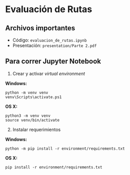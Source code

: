 # Evaluación de Rutas
## Archivos importantes
* Código: ```evaluacion_de_rutas.ipynb```
* Presentación: ```presentation/Parte 2.pdf```


## Para correr Jupyter Notebook

1. Crear y activar *virtual environment*
   
  **Windows:**

  ```{bash}
  python -m venv venv
  venv\Scripts\activate.ps1
  ```

  **OS X:**

  ```{bash}
  python3 -m venv venv
  source venv/bin/activate
  ```

2. Instalar requerimientos

  **Windows:**

  ```{bash}
  python -m pip install -r environment/requirements.txt
  ```

  **OS X:**

  ```{bash}
  pip install -r environment/requirements.txt
  ```

